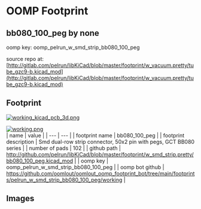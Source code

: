 # OOMP Footprint  
## bb080_100_peg  by none  
  
oomp key: oomp_pelrun_w_smd_strip_bb080_100_peg  
  
source repo at: [http://gitlab.com/pelrun/libKiCad/blob/master/footprint/w_vacuum.pretty/tube_gzc9-b.kicad_mod](http://gitlab.com/pelrun/libKiCad/blob/master/footprint/w_vacuum.pretty/tube_gzc9-b.kicad_mod)  
## Footprint  
  
[![working_kicad_pcb_3d.png](working_kicad_pcb_3d_600.png)](working_kicad_pcb_3d.png)  
  
[![working.png](working_600.png)](working.png)  
| name | value | 
| --- | --- | 
| footprint name | bb080_100_peg | 
| footprint description | Smd dual-row strip connector, 50x2 pin with pegs, GCT BB080 series | 
| number of pads | 102 | 
| github path | http://github.com/pelrun/libKiCad/blob/master/footprint/w_smd_strip.pretty/bb080_100_peg.kicad_mod | 
| oomp key | oomp_pelrun_w_smd_strip_bb080_100_peg | 
| oomp bot github | https://github.com/oomlout/oomlout_oomp_footprint_bot/tree/main/footprints/pelrun_w_smd_strip_bb080_100_peg/working | 
## Images  
